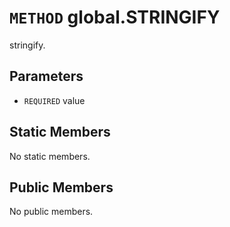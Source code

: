 # `METHOD` global.STRINGIFY
stringify.

## Parameters
* `REQUIRED` value 

## Static Members
No static members.

## Public Members
No public members.
